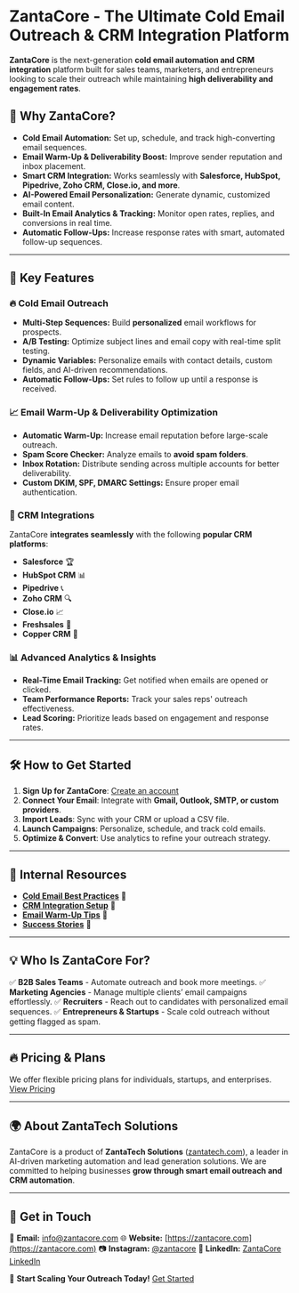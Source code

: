 # ZantaCore - The Ultimate Cold Email Outreach & CRM Integration Platform


**ZantaCore** is the next-generation **cold email automation and CRM integration** platform built for sales teams, marketers, and entrepreneurs looking to scale their outreach while maintaining **high deliverability and engagement rates**.

## 🚀 Why ZantaCore?
- **Cold Email Automation:** Set up, schedule, and track high-converting email sequences.
- **Email Warm-Up & Deliverability Boost:** Improve sender reputation and inbox placement.
- **Smart CRM Integration:** Works seamlessly with **Salesforce, HubSpot, Pipedrive, Zoho CRM, Close.io, and more**.
- **AI-Powered Email Personalization:** Generate dynamic, customized email content.
- **Built-In Email Analytics & Tracking:** Monitor open rates, replies, and conversions in real time.
- **Automatic Follow-Ups:** Increase response rates with smart, automated follow-up sequences.

---

## 🌟 Key Features
### 🔥 Cold Email Outreach
- **Multi-Step Sequences:** Build **personalized** email workflows for prospects.
- **A/B Testing:** Optimize subject lines and email copy with real-time split testing.
- **Dynamic Variables:** Personalize emails with contact details, custom fields, and AI-driven recommendations.
- **Automatic Follow-Ups:** Set rules to follow up until a response is received.

### 📈 Email Warm-Up & Deliverability Optimization
- **Automatic Warm-Up:** Increase email reputation before large-scale outreach.
- **Spam Score Checker:** Analyze emails to **avoid spam folders**.
- **Inbox Rotation:** Distribute sending across multiple accounts for better deliverability.
- **Custom DKIM, SPF, DMARC Settings:** Ensure proper email authentication.

### 🔗 CRM Integrations
ZantaCore **integrates seamlessly** with the following **popular CRM platforms**:
- **Salesforce** 🏆
- **HubSpot CRM** 📊
- **Pipedrive** 📞
- **Zoho CRM** 🔍
- **Close.io** 📈
- **Freshsales** 💼
- **Copper CRM** 🚀

### 📊 Advanced Analytics & Insights
- **Real-Time Email Tracking:** Get notified when emails are opened or clicked.
- **Team Performance Reports:** Track your sales reps' outreach effectiveness.
- **Lead Scoring:** Prioritize leads based on engagement and response rates.

---

## 🛠️ How to Get Started
1. **Sign Up for ZantaCore**: [Create an account](https://zantacore.com/)
2. **Connect Your Email**: Integrate with **Gmail, Outlook, SMTP, or custom providers**.
3. **Import Leads**: Sync with your CRM or upload a CSV file.
4. **Launch Campaigns**: Personalize, schedule, and track cold emails.
5. **Optimize & Convert**: Use analytics to refine your outreach strategy.

---

## 📘 Internal Resources
- **[Cold Email Best Practices](https://zantacore.com/lead-generation-service)** 📩
- **[CRM Integration Setup](https://zantacore.com/boost-email-delivery)** 🔗
- **[Email Warm-Up Tips](https://zantacore.com/increase-email-delivery)** 🚀
- **[Success Stories](https://zantacore.com/pricing)** 🎯

---

## 💡 Who Is ZantaCore For?
✅ **B2B Sales Teams** - Automate outreach and book more meetings.
✅ **Marketing Agencies** - Manage multiple clients’ email campaigns effortlessly.
✅ **Recruiters** - Reach out to candidates with personalized email sequences.
✅ **Entrepreneurs & Startups** - Scale cold outreach without getting flagged as spam.

---

## 🔥 Pricing & Plans
We offer flexible pricing plans for individuals, startups, and enterprises. [View Pricing](https://zantacore.com/pricing)

---

## 🌍 About ZantaTech Solutions
ZantaCore is a product of **ZantaTech Solutions** ([zantatech.com](https://zantatech.com)), a leader in AI-driven marketing automation and lead generation solutions. We are committed to helping businesses **grow through smart email outreach and CRM automation**.

---

## 🤝 Get in Touch
📧 **Email:** [info@zantacore.com](mailto:info@zantacore.com)
🌐 **Website:** [https://zantacore.com](https://zantacore.com)
📷 **Instagram:** [@zantacore](https://instagram.com/zantacore)
💼 **LinkedIn:** [ZantaCore LinkedIn](https://linkedin.com/company/zantacore)

🚀 **Start Scaling Your Outreach Today!** [Get Started](https://zantacore.com)

